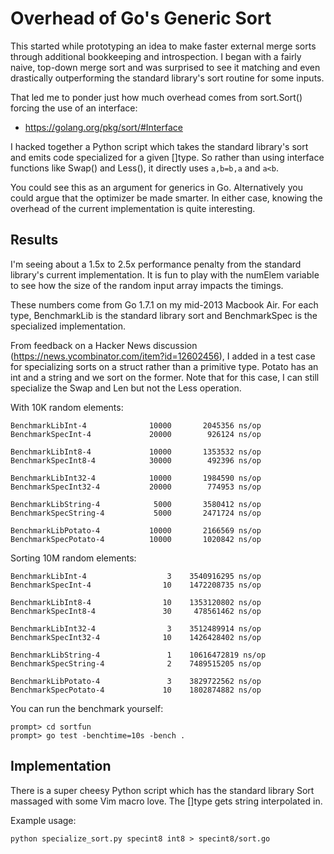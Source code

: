# Overhead of Go's Generic Sort
This started while prototyping an idea to make faster external merge sorts
through additional bookkeeping and introspection.  I began with a fairly naive,
top-down merge sort and was surprised to see it matching and even drastically
outperforming the standard library's sort routine for some inputs.

That led me to ponder just how much overhead comes from sort.Sort() forcing the
use of an interface:

* https://golang.org/pkg/sort/#Interface

I hacked together a Python script which takes the standard library's sort and
emits code specialized for a given []type.  So rather than using interface
functions like Swap() and Less(), it directly uses `a,b=b,a` and `a<b`.

You could see this as an argument for generics in Go.  Alternatively you could
argue that the optimizer be made smarter.  In either case, knowing the overhead
of the current implementation is quite interesting.

## Results
I'm seeing about a 1.5x to 2.5x performance penalty from the standard library's
current implementation.  It is fun to play with the numElem variable to see how
the size of the random input array impacts the timings.

These numbers come from Go 1.7.1 on my mid-2013 Macbook Air.  For each type,
BenchmarkLib is the standard library sort and BenchmarkSpec is the specialized
implementation.

From feedback on a Hacker News discussion (https://news.ycombinator.com/item?id=12602456),
I added in a test case for specializing sorts on a struct rather than a
primitive type.  Potato has an int and a string and we sort on the former.  Note
that for this case, I can still specialize the Swap and Len but not the Less
operation.

With 10K random elements:

	BenchmarkLibInt-4       	   10000	   2045356 ns/op
	BenchmarkSpecInt-4      	   20000	    926124 ns/op

	BenchmarkLibInt8-4      	   10000	   1353532 ns/op
	BenchmarkSpecInt8-4     	   30000	    492396 ns/op

	BenchmarkLibInt32-4     	   10000	   1984590 ns/op
	BenchmarkSpecInt32-4    	   20000	    774953 ns/op

	BenchmarkLibString-4    	    5000	   3580412 ns/op
	BenchmarkSpecString-4   	    5000	   2471724 ns/op

	BenchmarkLibPotato-4    	   10000	   2166569 ns/op
	BenchmarkSpecPotato-4   	   10000	   1020842 ns/op

Sorting 10M random elements:

	BenchmarkLibInt-4       	       3	3540916295 ns/op
	BenchmarkSpecInt-4      	      10	1472208735 ns/op

	BenchmarkLibInt8-4      	      10	1353120802 ns/op
	BenchmarkSpecInt8-4     	      30	 478561462 ns/op

	BenchmarkLibInt32-4     	       3	3512489914 ns/op
	BenchmarkSpecInt32-4    	      10	1426428402 ns/op

	BenchmarkLibString-4    	       1	10616472819 ns/op
	BenchmarkSpecString-4   	       2	7489515205 ns/op

	BenchmarkLibPotato-4    	       3	3829722562 ns/op
	BenchmarkSpecPotato-4   	      10	1802874882 ns/op

You can run the benchmark yourself:

	prompt> cd sortfun
	prompt> go test -benchtime=10s -bench .

## Implementation
There is a super cheesy Python script which has the standard library Sort
massaged with some Vim macro love.  The []type gets string interpolated in.

Example usage:

	python specialize_sort.py specint8 int8 > specint8/sort.go
